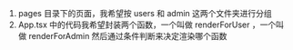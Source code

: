 1. pages 目录下的页面，我希望按 users 和 admin 这两个文件夹进行分组
2. App.tsx 中的代码我希望封装两个函数，一个叫做 renderForUser ，一个叫做 renderForAdmin
然后通过条件判断来决定渲染哪个函数